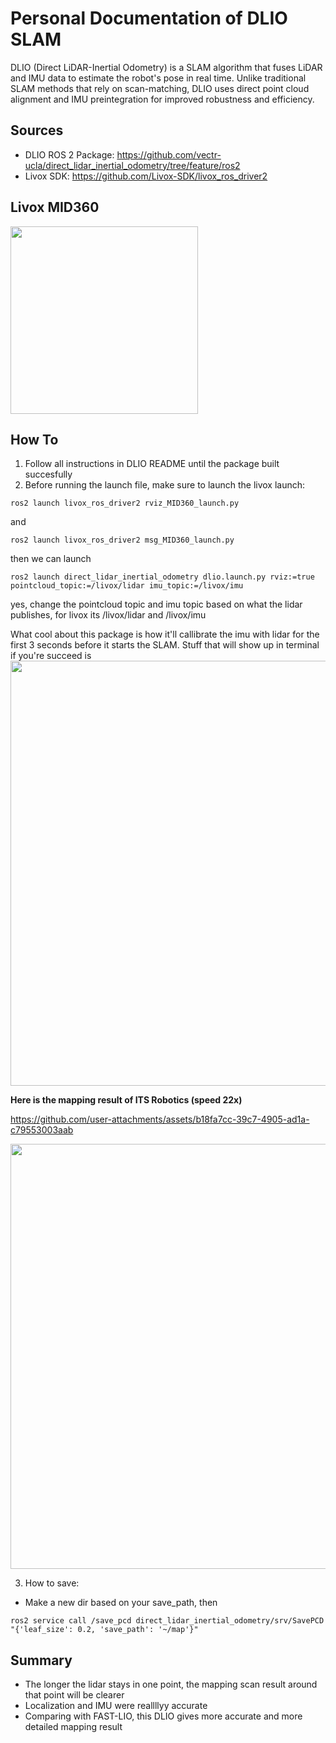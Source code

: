 # Personal Documentation of DLIO SLAM
DLIO (Direct LiDAR-Inertial Odometry) is a SLAM algorithm that fuses LiDAR and IMU data to estimate the robot's pose in real time. Unlike traditional SLAM methods that rely on scan-matching, DLIO uses direct point cloud alignment and IMU preintegration for improved robustness and efficiency.   

## Sources
- DLIO ROS 2 Package: https://github.com/vectr-ucla/direct_lidar_inertial_odometry/tree/feature/ros2
- Livox SDK: https://github.com/Livox-SDK/livox_ros_driver2

## Livox MID360
<img src="https://github.com/user-attachments/assets/67184c80-0762-4687-a051-c554beff52eb" width="300">

## How To
1. Follow all instructions in DLIO README until the package built succesfully
2. Before running the launch file, make sure to launch the livox launch:
```
ros2 launch livox_ros_driver2 rviz_MID360_launch.py
```
and 
```
ros2 launch livox_ros_driver2 msg_MID360_launch.py
```
then we can launch  
```
ros2 launch direct_lidar_inertial_odometry dlio.launch.py rviz:=true pointcloud_topic:=/livox/lidar imu_topic:=/livox/imu
```
yes, change the pointcloud topic and imu topic based on what the lidar publishes, for livox its /livox/lidar and /livox/imu  

What cool about this package is how it'll callibrate the imu with lidar for the first 3 seconds before it starts the SLAM. Stuff that will show up in terminal if you're succeed is   
<img src="https://github.com/user-attachments/assets/42f015e5-31c0-4d00-9c23-719014fa8bd7" width="680">

**Here is the mapping result of ITS Robotics (speed 22x)**    


https://github.com/user-attachments/assets/b18fa7cc-39c7-4905-ad1a-c79553003aab



<img src="https://github.com/user-attachments/assets/7541b98d-8ea4-47c7-81c0-f6d235705db8" width="680">

3. How to save:
- Make a new dir based on your save_path, then
```
ros2 service call /save_pcd direct_lidar_inertial_odometry/srv/SavePCD "{'leaf_size': 0.2, 'save_path': '~/map'}"
```

## Summary
- The longer the lidar stays in one point, the mapping scan result around that point will be clearer
- Localization and IMU were reallllyy accurate
- Comparing with FAST-LIO, this DLIO gives more accurate and more detailed mapping result


